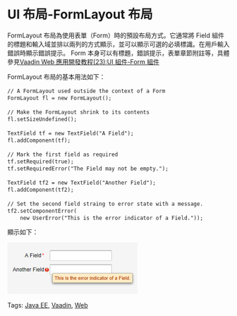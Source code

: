 # UI 布局-FormLayout 布局

FormLayout 布局為使用表單（Form）時的預設布局方式。它通常將 Field 組件的標題和輸入域並排以兩列的方式顯示，並可以顯示可選的必填標識。在用戶輸入錯誤時顯示錯誤提示。
Form 本身可以有標題，錯誤提示，表單章節附註等，具體參見[Vaadin Web 應用開發教程(23):UI 組件-Form 組件](http://www.imobilebbs.com/wordpress/?m=20120811)

FormLayout 布局的基本用法如下：

```
// A FormLayout used outside the context of a Form
FormLayout fl = new FormLayout();

// Make the FormLayout shrink to its contents 
fl.setSizeUndefined();

TextField tf = new TextField("A Field");
fl.addComponent(tf);

// Mark the first field as required
tf.setRequired(true);
tf.setRequiredError("The Field may not be empty.");

TextField tf2 = new TextField("Another Field");
fl.addComponent(tf2);

// Set the second field straing to error state with a message.
tf2.setComponentError(
    new UserError("This is the error indicator of a Field."));
```

顯示如下：

![](images/81.png)

Tags: [Java EE](http://www.imobilebbs.com/wordpress/archives/tag/java-ee), [Vaadin](http://www.imobilebbs.com/wordpress/archives/tag/vaadin), [Web](http://www.imobilebbs.com/wordpress/archives/tag/web)
